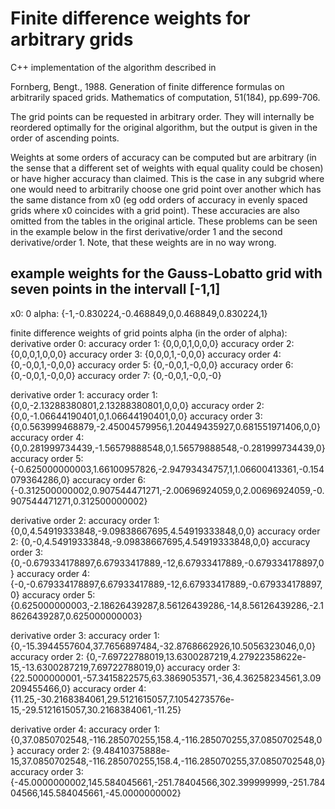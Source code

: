 # Finite difference weights for arbitrary grids

C++ implementation of the algorithm described in

Fornberg, Bengt., 1988. Generation of finite difference formulas on arbitrarily spaced grids. Mathematics of computation, 51(184), pp.699-706.

The grid points can be requested in arbitrary order.  They will internally be
reordered optimally for the original algorithm, but the output is given in the
order of ascending points.

Weights at some orders of accuracy can be computed but are arbitrary (in the
sense that a different set of weights with equal quality could be chosen) or
have higher accuracy than claimed.  This is the case in any subgrid where one
would need to arbitrarily choose one grid point over another which has the same
distance from x0 (eg odd orders of accuracy in evenly spaced grids where x0
coincides with a grid point).  These accuracies are also omitted from the
tables in the original article.  These problems can be seen in the example
below in the first derivative/order 1 and the second derivative/order 1.  Note,
that these weights are in no way wrong.



## example weights for the Gauss-Lobatto grid with seven points in the intervall [-1,1]

x0: 0
alpha: {-1,-0.830224,-0.468849,0,0.468849,0.830224,1}

finite difference weights of grid points alpha (in the order of alpha):
derivative order 0: 
accuracy order 1: {0,0,0,1,0,0,0}
accuracy order 2: {0,0,0,1,0,0,0}
accuracy order 3: {0,0,0,1,-0,0,0}
accuracy order 4: {0,-0,0,1,-0,0,0}
accuracy order 5: {0,-0,0,1,-0,0,0}
accuracy order 6: {0,-0,0,1,-0,0,0}
accuracy order 7: {0,-0,0,1,-0,0,-0}

derivative order 1: 
accuracy order 1: {0,0,-2.13288380801,2.13288380801,0,0,0}
accuracy order 2: {0,0,-1.06644190401,0,1.06644190401,0,0}
accuracy order 3: {0,0.563999468879,-2.45004579956,1.20449435927,0.681551971406,0,0}
accuracy order 4: {0,0.281999734439,-1.56579888548,0,1.56579888548,-0.281999734439,0}
accuracy order 5: {-0.625000000003,1.66100957826,-2.94793434757,1,1.06600413361,-0.154079364286,0}
accuracy order 6: {-0.312500000002,0.907544471271,-2.00696924059,0,2.00696924059,-0.907544471271,0.312500000002}

derivative order 2: 
accuracy order 1: {0,0,4.54919333848,-9.09838667695,4.54919333848,0,0}
accuracy order 2: {0,-0,4.54919333848,-9.09838667695,4.54919333848,0,0}
accuracy order 3: {0,-0.679334178897,6.67933417889,-12,6.67933417889,-0.679334178897,0}
accuracy order 4: {-0,-0.679334178897,6.67933417889,-12,6.67933417889,-0.679334178897,0}
accuracy order 5: {0.625000000003,-2.18626439287,8.56126439286,-14,8.56126439286,-2.18626439287,0.625000000003}

derivative order 3: 
accuracy order 1: {0,-15.3944557604,37.7656897484,-32.8768662926,10.5056323046,0,0}
accuracy order 2: {0,-7.69722788019,13.6300287219,4.27922358622e-15,-13.6300287219,7.69722788019,0}
accuracy order 3: {22.5000000001,-57.3415822575,63.3869053571,-36,4.36258234561,3.09209455466,0}
accuracy order 4: {11.25,-30.2168384061,29.5121615057,7.1054273576e-15,-29.5121615057,30.2168384061,-11.25}

derivative order 4: 
accuracy order 1: {0,37.0850702548,-116.285070255,158.4,-116.285070255,37.0850702548,0}
accuracy order 2: {9.48410375888e-15,37.0850702548,-116.285070255,158.4,-116.285070255,37.0850702548,0}
accuracy order 3: {-45.0000000002,145.584045661,-251.78404566,302.399999999,-251.78404566,145.584045661,-45.0000000002}

